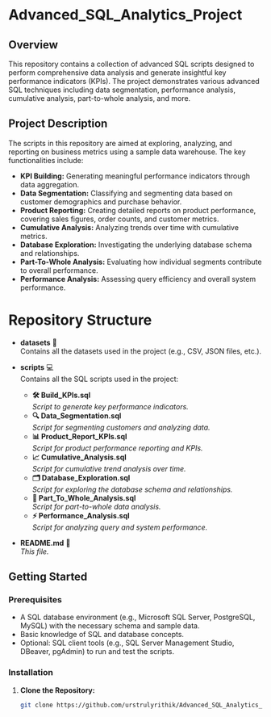 # Advanced_SQL_Analytics_Project


## Overview
This repository contains a collection of advanced SQL scripts designed to perform comprehensive data analysis and generate insightful key performance indicators (KPIs). The project demonstrates various advanced SQL techniques including data segmentation, performance analysis, cumulative analysis, part-to-whole analysis, and more.

## Project Description
The scripts in this repository are aimed at exploring, analyzing, and reporting on business metrics using a sample data warehouse. The key functionalities include:

- **KPI Building:** Generating meaningful performance indicators through data aggregation.
- **Data Segmentation:** Classifying and segmenting data based on customer demographics and purchase behavior.
- **Product Reporting:** Creating detailed reports on product performance, covering sales figures, order counts, and customer metrics.
- **Cumulative Analysis:** Analyzing trends over time with cumulative metrics.
- **Database Exploration:** Investigating the underlying database schema and relationships.
- **Part-To-Whole Analysis:** Evaluating how individual segments contribute to overall performance.
- **Performance Analysis:** Assessing query efficiency and overall system performance.

# Repository Structure

- **datasets** 📂  
  Contains all the datasets used in the project (e.g., CSV, JSON files, etc.).

- **scripts** 💻  
  Contains all the SQL scripts used in the project:
  - **🛠️ Build_KPIs.sql**  
    *Script to generate key performance indicators.*
  - **🔍 Data_Segmentation.sql**  
    *Script for segmenting customers and analyzing data.*
  - **📊 Product_Report_KPIs.sql**  
    *Script for product performance reporting and KPIs.*
  - **📈 Cumulative_Analysis.sql**  
    *Script for cumulative trend analysis over time.*
  - **🗂️ Database_Exploration.sql**  
    *Script for exploring the database schema and relationships.*
  - **🧩 Part_To_Whole_Analysis.sql**  
    *Script for part-to-whole data analysis.*
  - **⚡ Performance_Analysis.sql**  
    *Script for analyzing query and system performance.*

- **README.md** 📖  
  *This file.*


## Getting Started

### Prerequisites
- A SQL database environment (e.g., Microsoft SQL Server, PostgreSQL, MySQL) with the necessary schema and sample data.
- Basic knowledge of SQL and database concepts.
- Optional: SQL client tools (e.g., SQL Server Management Studio, DBeaver, pgAdmin) to run and test the scripts.

### Installation
1. **Clone the Repository:**
   ```bash
   git clone https://github.com/urstrulyrithik/Advanced_SQL_Analytics_Project


